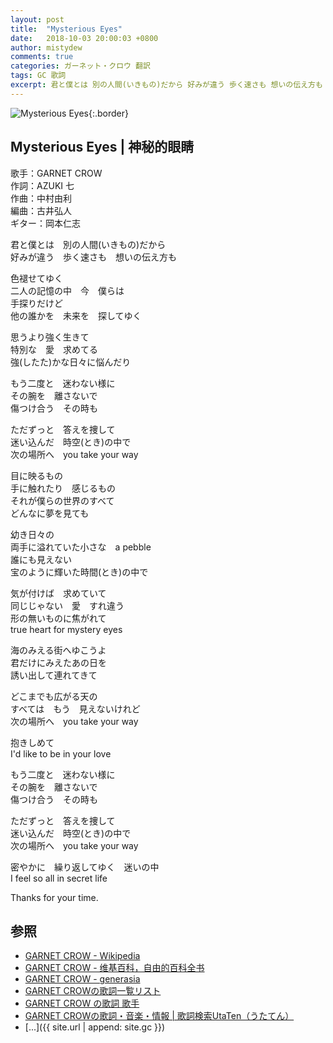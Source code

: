 ```yaml
---
layout: post
title:  "Mysterious Eyes"
date:   2018-10-03 20:00:03 +0800
author: mistydew
comments: true
categories: ガーネット・クロウ 翻訳
tags: GC 歌詞
excerpt: 君と僕とは 別の人間(いきもの)だから 好みが違う 歩く速さも 想いの伝え方も
---
```

![Mysterious Eyes](https://raw.githubusercontent.com/mistydew/gc2/master/cover/single/SG01_Mysterious%20Eyes.jpg){:.border}

## Mysterious Eyes | 神秘的眼睛

歌手：GARNET CROW<br>
作詞：AZUKI 七<br>
作曲：中村由利<br>
編曲：古井弘人<br>
ギター：岡本仁志

君と僕とは　別の人間(いきもの)だから<br>
好みが違う　歩く速さも　想いの伝え方も

色褪せてゆく<br>
二人の記憶の中　今　僕らは<br>
手探りだけど<br>
他の誰かを　未来を　探してゆく

思うより強く生きて<br>
特別な　愛　求めてる<br>
強(したた)かな日々に悩んだり

もう二度と　迷わない様に<br>
その腕を　離さないで<br>
傷つけ合う　その時も

ただずっと　答えを捜して<br>
迷い込んだ　時空(とき)の中で<br>
次の場所へ　you take your way

目に映るもの<br>
手に触れたり　感じるもの<br>
それが僕らの世界のすべて<br>
どんなに夢を見ても

幼き日々の<br>
両手に溢れていた小さな　a pebble<br>
誰にも見えない<br>
宝のように輝いた時間(とき)の中で

気が付けば　求めていて<br>
同じじゃない　愛　すれ違う<br>
形の無いものに焦がれて<br>
true heart for mystery eyes

海のみえる街へゆこうよ<br>
君だけにみえたあの日を<br>
誘い出して連れてきて

どこまでも広がる天の<br>
すべては　もう　見えないけれど<br>
次の場所へ　you take your way

抱きしめて<br>
I'd like to be in your love

もう二度と　迷わない様に<br>
その腕を　離さないで<br>
傷つけ合う　その時も

ただずっと　答えを捜して<br>
迷い込んだ　時空(とき)の中で<br>
次の場所へ　you take your way

密やかに　繰り返してゆく　迷いの中<br>
I feel so all in secret life

Thanks for your time.

## 参照
* [GARNET CROW - Wikipedia](https://ja.wikipedia.org/wiki/GARNET_CROW)
* [GARNET CROW - 维基百科，自由的百科全书](https://zh.wikipedia.org/wiki/GARNET_CROW)
* [GARNET CROW - generasia](https://www.generasia.com/wiki/GARNET_CROW)
* [GARNET CROWの歌詞一覧リスト](https://www.uta-net.com/artist/344)
* [GARNET CROW の歌詞 歌手](http://www.kasi-time.com/subcat-uta-167-1.html)
* [GARNET CROWの歌詞・音楽・情報 \| 歌詞検索UtaTen（うたてん）](https://utaten.com/artist/GARNET+CROW)
* [...]({{ site.url | append: site.gc }})
